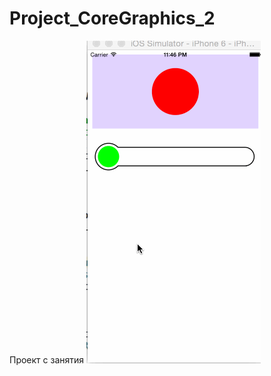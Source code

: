 # Project_CoreGraphics_2

Проект с занятия
<img src='https://raw.githubusercontent.com/AlexandrGraschenkov/Project_CoreGraphics_2/master/example.gif' />
